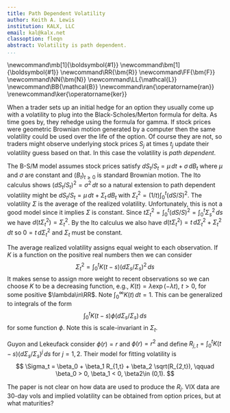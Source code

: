 ```yaml
---
title: Path Dependent Volatility
author: Keith A. Lewis
institution: KALX, LLC
email: kal@kalx.net
classoption: fleqn
abstract: Volatility is path dependent.
...
```


\newcommand\mb[1]{\boldsymbol{#1}}
\newcommand\bm[1]{\boldsymbol{#1}}
\newcommand\RR{\bm{R}}
\newcommand\FF{\bm{F}}
\newcommand\NN{\bm{N}}
\newcommand\LL{\mathcal{L}}
\newcommand\BB{\mathcal{B}}
\newcommand\ran{\operatorname{ran}}
\renewcommand\ker{\operatorname{ker}}

When a trader sets up an initial hedge for an option they usually come
up with a volatility to plug into the Black-Scholes/Merton formula for
delta.  As time goes by, they rehedge using the formula for gamma. If
stock prices were geometric Brownian motion generated by a computer then
the same volatility could be used over the life of the option.
Of course they are not, so traders might observe underlying stock prices
$S_j$ at times $t_j$ update their volatility guess based on that.
In this case the volatility is _path dependent_.

The B-S/M model assumes stock prices satisfy $dS_t/S_t = \mu\,dt + \sigma\,dB_t$
where $\mu$ and $\sigma$ are constant and $(B_t)_{t\ge0}$ is standard Brownian motion.
The Ito calculus shows $(dS_t/S_t)^2 = \sigma^2\,dt$ so a natural extension
to path dependent volatility might be $dS_t/S_t = \mu\,dt + \Sigma_t\,dB_t$ with
${\Sigma_t^2 = (1/t)\int_0^t (dS/S)^2}$. The volatility $\Sigma$ is the average
of the realized volatility. Unfortunately, this is not a good model since
it implies $\Sigma$ is constant.
Since $t\Sigma_t^2 = \int_0^t (dS/S)^2 = \int_0^t \Sigma_s^2\,ds$
we have $d(t\Sigma_t^2) = \Sigma_t^2$. By the Ito calculus we
also have $d(t\Sigma_t^2) = t\,d\Sigma^2_t + \Sigma_t^2\,dt$ so
$0 = t\,d\Sigma_t^2$ and $\Sigma_t$ must be constant.

The average realized volatility assigns equal weight to each observation.
If $K$ is a function on the positive real numbers then we can consider
$$
	\Sigma^2_t = \int_0^t K(t - s)(d\Sigma_s/\Sigma_s)^2\,ds
$$
It makes sense to assign more weight to recent observations
so we can choose $K$ to be a decreasing function, e.g.,
$K(t) = \lambda\exp(-\lambda t)$, $t > 0$, for some positive $\lambda\in\RR$.
Note $\int_0^\infty K(t)\,dt = 1$.
This can be generalized to integrals of the form
$$
	\int_0^t K(t - s)\phi(d\Sigma_s/\Sigma_s)\,ds
$$
for some function $\phi$. Note this is scale-invariant in $\Sigma_t$.

Guyon and Lekeufack consider $\phi(r) = r$ and $\phi(r) = r^2$
and define $R_{j,t} = \int_0^t K(t - s)(d\Sigma_s/\Sigma_s)^j\,ds$ for $j = 1, 2$.
Their model for fitting volatility is
$$
	\Sigma_t = \beta_0 + \beta_1 R_{1,t} + \beta_2 \sqrt(R_{2,t}), \qquad \beta_0 > 0, \beta_1 < 0, \beta2\in (0,1).
$$

The paper is not clear on how data are used to produce the $R_j$. VIX data are 30-day vols
and implied volatility can be obtained from option prices, but at what maturities?

